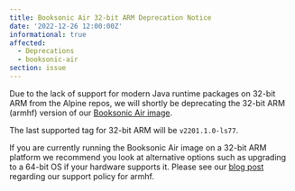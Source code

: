 ```yaml
---
title: Booksonic Air 32-bit ARM Deprecation Notice
date: '2022-12-26 12:00:00Z'
informational: true
affected:
  - Deprecations
  - booksonic-air
section: issue
---
```


Due to the lack of support for modern Java runtime packages on 32-bit ARM from the Alpine repos, we will shortly be deprecating the 32-bit ARM (armhf) version of our [Booksonic Air image](https://github.com/linuxserver/docker-booksonic-air).

The last supported tag for 32-bit ARM will be `v2201.1.0-ls77`.

If you are currently running the Booksonic Air image on a 32-bit ARM platform we recommend you look at alternative options such as upgrading to a 64-bit OS if your hardware supports it. Please see our [blog post](https://www.linuxserver.io/blog/end-of-an-arch) regarding our support policy for armhf.
